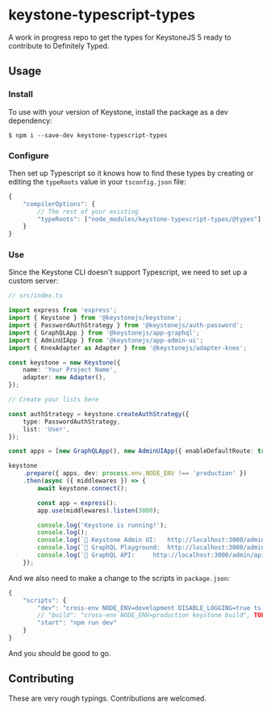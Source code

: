 # keystone-typescript-types

A work in progress repo to get the types for KeystoneJS 5 ready to contribute to Definitely Typed.

## Usage

### Install

To use with your version of Keystone, install the package as a dev dependency:

```
$ npm i --save-dev keystone-typescript-types
```

### Configure

Then set up Typescript so it knows how to find these types by creating or editing the `typeRoots` value in your `tsconfig.json` file:

```javascript
{
	"compilerOptions": {
		// The rest of your existing
		"typeRoots": ["node_modules/keystone-typescript-types/@types"]
	}
}

```

### Use

Since the Keystone CLI doesn't support Typescript, we need to set up a custom server:

```typescript
// src/index.ts

import express from 'express';
import { Keystone } from '@keystonejs/keystone';
import { PasswordAuthStrategy } from '@keystonejs/auth-password';
import { GraphQLApp } from '@keystonejs/app-graphql';
import { AdminUIApp } from '@keystonejs/app-admin-ui';
import { KnexAdapter as Adapter } from '@keystonejs/adapter-knex';

const keystone = new Keystone({
    name: 'Your Project Name',
    adapter: new Adapter(),
});

// Create your lists here

const authStrategy = keystone.createAuthStrategy({
    type: PasswordAuthStrategy,
    list: 'User',
});

const apps = [new GraphQLApp(), new AdminUIApp({ enableDefaultRoute: true, authStrategy })];

keystone
    .prepare({ apps, dev: process.env.NODE_ENV !== 'production' })
    .then(async ({ middlewares }) => {
        await keystone.connect();

        const app = express();
        app.use(middlewares).listen(3000);

        console.log('Keystone is running!');
        console.log();
        console.log(`🔗 Keystone Admin UI:	http://localhost:3000/admin`);
        console.log(`🔗 GraphQL Playground:	http://localhost:3000/admin/graphiql`);
        console.log(`🔗 GraphQL API:		http://localhost:3000/admin/api`);
    });
```

And we also need to make a change to the scripts in `package.json`:

```javascript
{
    "scripts": {
		"dev": "cross-env NODE_ENV=development DISABLE_LOGGING=true ts-node --files index.ts",
        // "build": "cross-env NODE_ENV=production keystone build", TODO, handle admin UI build outside of CLI
		"start": "npm run dev"
    }
}
```

And you should be good to go.

## Contributing

These are very rough typings. Contributions are welcomed.
